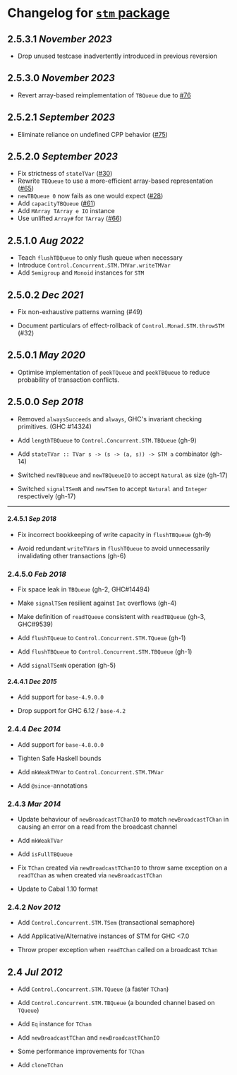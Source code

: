 # Changelog for [`stm` package](http://hackage.haskell.org/package/stm)

## 2.5.3.1 *November 2023*

  * Drop unused testcase inadvertently introduced in previous reversion

## 2.5.3.0 *November 2023*

  * Revert array-based reimplementation of `TBQueue` due to [#76](https://github.com/haskell/stm/issues/76)

## 2.5.2.1 *September 2023*

  * Eliminate reliance on undefined CPP behavior ([#75](https://github.com/haskell/stm/issues/75))

## 2.5.2.0 *September 2023*

  * Fix strictness of `stateTVar` ([#30](https://github.com/haskell/stm/ssues/30))
  * Rewrite `TBQueue` to use a more-efficient array-based representation ([#65](https://github.com/haskell/stm/issues/65))
  * `newTBQueue 0` now fails as one would expect ([#28](https://github.com/haskell/stm/issues/28))
  * Add `capacityTBQueue` ([#61](https://github.com/haskell/stm/issues/61))
  * Add `MArray TArray e IO` instance
  * Use unlifted `Array#` for `TArray` ([#66](https://github.com/haskell/stm/pull/66))

## 2.5.1.0 *Aug 2022*

  * Teach `flushTBQueue` to only flush queue when necessary
  * Introduce `Control.Concurrent.STM.TMVar.writeTMVar`
  * Add `Semigroup` and `Monoid` instances for `STM`

## 2.5.0.2 *Dec 2021*

  * Fix non-exhaustive patterns warning (#49)

  * Document particulars of effect-rollback of `Control.Monad.STM.throwSTM` (#32)

## 2.5.0.1 *May 2020*

  * Optimise implementation of `peekTQueue` and `peekTBQueue` to reduce
    probability of transaction conflicts.

## 2.5.0.0 *Sep 2018*

  * Removed `alwaysSucceeds` and `always`, GHC's invariant checking primitives. (GHC #14324)

  * Add `lengthTBQueue` to `Control.Concurrent.STM.TBQueue` (gh-9)

  * Add `stateTVar :: TVar s -> (s -> (a, s)) -> STM a` combinator (gh-14)

  * Switched `newTBQueue` and `newTBQueueIO` to accept `Natural` as size (gh-17)

  * Switched `signalTSemN` and `newTSem` to accept `Natural` and `Integer` respectively (gh-17)

----

#### 2.4.5.1 *Sep 2018*

  * Fix incorrect bookkeeping of write capacity in `flushTBQueue` (gh-9)

  * Avoid redundant `writeTVar`s in `flushTQueue` to avoid unnecessarily
    invalidating other transactions (gh-6)

### 2.4.5.0 *Feb 2018*

  * Fix space leak in `TBQueue` (gh-2, GHC#14494)

  * Make `signalTSem` resilient against `Int` overflows (gh-4)

  * Make definition of `readTQueue` consistent with `readTBQueue` (gh-3, GHC#9539)

  * Add `flushTQueue` to `Control.Concurrent.STM.TQueue` (gh-1)

  * Add `flushTBQueue` to `Control.Concurrent.STM.TBQueue` (gh-1)

  * Add `signalTSemN` operation (gh-5)


#### 2.4.4.1  *Dec 2015*

  * Add support for `base-4.9.0.0`

  * Drop support for GHC 6.12 / `base-4.2`

### 2.4.4  *Dec 2014*

  * Add support for `base-4.8.0.0`

  * Tighten Safe Haskell bounds

  * Add `mkWeakTMVar` to `Control.Concurrent.STM.TMVar`

  * Add `@since`-annotations

### 2.4.3  *Mar 2014*

  * Update behaviour of `newBroadcastTChanIO` to match
    `newBroadcastTChan` in causing an error on a read from the
    broadcast channel

  * Add `mkWeakTVar`

  * Add `isFullTBQueue`

  * Fix `TChan` created via `newBroadcastTChanIO` to throw same
    exception on a `readTChan` as when created via `newBroadcastTChan`

  * Update to Cabal 1.10 format

### 2.4.2  *Nov 2012*

  * Add `Control.Concurrent.STM.TSem` (transactional semaphore)

  * Add Applicative/Alternative instances of STM for GHC <7.0

  * Throw proper exception when `readTChan` called on a broadcast `TChan`

## 2.4  *Jul 2012*

  * Add `Control.Concurrent.STM.TQueue` (a faster `TChan`)

  * Add `Control.Concurrent.STM.TBQueue` (a bounded channel based on `TQueue`)

  * Add `Eq` instance for `TChan`

  * Add `newBroadcastTChan` and `newBroadcastTChanIO`

  * Some performance improvements for `TChan`

  * Add `cloneTChan`
